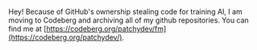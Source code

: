 Hey! Because of GitHub's ownership stealing code for training AI, I am moving to Codeberg and archiving all of my github repositories. You can find me at [https://codeberg.org/patchydev/fm](https://codeberg.org/patchydev/). 
